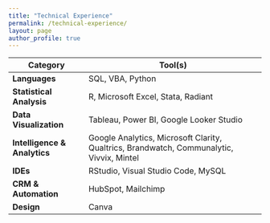 ```yaml
---
title: "Technical Experience"
permalink: /technical-experience/
layout: page
author_profile: true
---
```

| **Category**             | **Tool(s)**                                                              |
|--------------------------|---------------------------------------------------------------------------|
| **Languages**             | SQL, VBA, Python                                                         |
| **Statistical Analysis**  | R, Microsoft Excel, Stata, Radiant                                        |
| **Data Visualization**    | Tableau, Power BI, Google Looker Studio                                   |
| **Intelligence & Analytics** | Google Analytics, Microsoft Clarity, Qualtrics, Brandwatch, Communalytic, Vivvix, Mintel |
| **IDEs**                  | RStudio, Visual Studio Code, MySQL                                        |
| **CRM & Automation**      | HubSpot, Mailchimp                                                       |
| **Design**                | Canva                                                                     |

